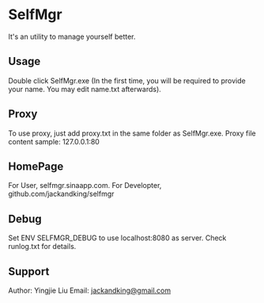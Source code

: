 SelfMgr
=======

It's an utility to manage yourself better.

Usage
-----
Double click SelfMgr.exe (In the first time, you will be required to provide your name. You may edit name.txt afterwards).

Proxy
-----
To use proxy, just add proxy.txt in the same folder as SelfMgr.exe.
Proxy file content sample:
    127.0.0.1:80

HomePage
--------
For User, selfmgr.sinaapp.com.
For Developter, github.com/jackandking/selfmgr

Debug
-----
Set ENV SELFMGR_DEBUG to use localhost:8080 as server.
Check runlog.txt for details.

Support
------
Author: Yingjie Liu
Email: jackandking@gmail.com

